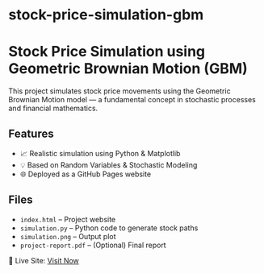 # stock-price-simulation-gbm
# Stock Price Simulation using Geometric Brownian Motion (GBM)

This project simulates stock price movements using the Geometric Brownian Motion model — a fundamental concept in stochastic processes and financial mathematics.

## Features
- 📈 Realistic simulation using Python & Matplotlib
- 💡 Based on Random Variables & Stochastic Modeling
- 🌐 Deployed as a GitHub Pages website

## Files
- `index.html` – Project website
- `simulation.py` – Python code to generate stock paths
- `simulation.png` – Output plot
- `project-report.pdf` – (Optional) Final report

🔗 Live Site: [Visit Now](https://your-username.github.io/stock-price-simulation-gbm/)
